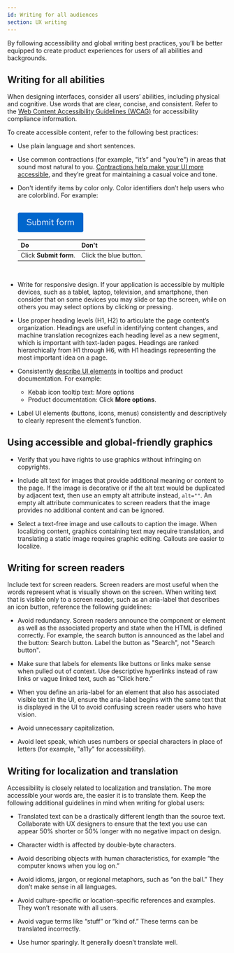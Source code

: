 ```yaml
---
id: Writing for all audiences
section: UX writing
--- 
```


By following accessibility and global writing best practices, you’ll be better equipped to create product experiences for users of all abilities and backgrounds. 

## Writing for all abilities 
When designing interfaces, consider all users’ abilities, including physical and cognitive. Use words that are clear, concise, and consistent. Refer to the [Web Content Accessibility Guidelines (WCAG)](https://www.w3.org/TR/WCAG21/) for accessibility compliance information. 

To create accessible content, refer to the following best practices: 

- Use plain language and short sentences. 

- Use common contractions (for example, "it’s” and "you’re") in areas that sound most natural to you. [Contractions help make your UI more accessible](https://help.blackboard.com/Accessibility/Write_Accessible_Content), and they’re great for maintaining a casual voice and tone.

- Don't identify items by color only. Color identifiers don’t help users who are colorblind. For example:

    <br />
    <img src="./img/submit-form.png" alt="blue PatternFly primary button reading Submit form" width="150"/>

    <div class="ws-content-table">

    | **Do** | **Don't** |
    |--------|-----------|
    | Click **Submit form**. | Click the blue button.|

    </div> 
    <br /> 

- Write for responsive design. If your application is accessible by multiple devices, such as a tablet, laptop, television, and smartphone, then consider that on some devices you may slide or tap the screen, while on others you may select options by clicking or pressing. 

- Use proper heading levels (H1, H2) to articulate the page content’s organization. Headings are useful in identifying content changes, and machine translation recognizes each heading level as a new segment, which is important with text-laden pages. Headings are ranked hierarchically from H1 through H6, with H1 headings representing the most important idea on a page. 

- Consistently [describe UI elements](accessibility/product-development-guide#labeling-with-aria) in tooltips and product documentation. For example:  
    - Kebab icon tooltip text: More options
    - Product documentation: Click **More options**. 

- Label UI elements (buttons, icons, menus) consistently and descriptively to clearly represent the element’s function.

## Using accessible and global-friendly graphics

- Verify that you have rights to use graphics without infringing on copyrights.

- Include alt text for images that provide additional meaning or content to the page. If the image is decorative or if the alt text would be duplicated by adjacent text, then use an empty alt attribute instead, `alt=""`. An empty alt attribute communicates to screen readers that the image provides no additional content and can be ignored.

- Select a text-free image and use callouts to caption the image. When localizing content, graphics containing text may require translation, and translating a static image requires graphic editing. Callouts are easier to localize.

## Writing for screen readers

Include text for screen readers. Screen readers are most useful when the words represent what is visually shown on the screen. When writing text that is visible only to a screen reader, such as an aria-label that describes an icon button, reference the following guidelines:  

- Avoid redundancy. Screen readers announce the component or element as well as the associated property and state when the HTML is defined correctly. For example, the search button is announced as the label and the button: Search button. Label the button as "Search", not "Search button".

- Make sure that labels for elements like buttons or links make sense when pulled out of context. Use descriptive hyperlinks instead of raw links or vague linked text, such as “Click here.”  

- When you define an aria-label for an element that also has associated visible text in the UI, ensure the aria-label begins with the same text that is displayed in the UI to avoid confusing screen reader users who have vision. 

- Avoid unnecessary capitalization. 

- Avoid leet speak, which uses numbers or special characters in place of letters (for example, "a11y" for accessibility). 

## Writing for localization and translation

Accessibility is closely related to localization and translation. The more accessible your words are, the easier it is to translate them. Keep the following additional guidelines in mind when writing for global users: 

- Translated text can be a drastically different length than the source text. Collaborate with UX designers to ensure that the text you use can appear 50% shorter or 50% longer with no negative impact on design.

- Character width is affected by double-byte characters.

- Avoid describing objects with human characteristics, for example “the computer knows when you log on.”

- Avoid idioms, jargon, or regional metaphors, such as “on the ball.” They don’t make sense in all languages.

- Avoid culture-specific or location-specific references and examples. They won’t resonate with all users.

- Avoid vague terms like “stuff” or “kind of.” These terms can be translated incorrectly.

- Use humor sparingly. It generally doesn’t translate well.








